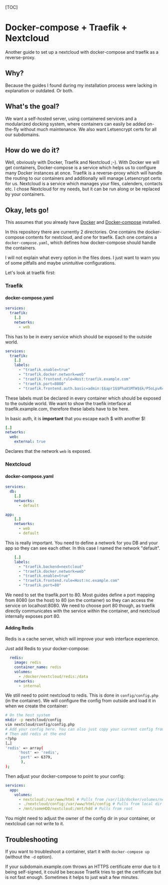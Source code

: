 [TOC]

# Docker-compose + Traefik + Nextcloud

Another guide to set up a nextcloud with docker-compose and traefik as a reverse-proxy. 

## Why?

Because the guides I found during my installation process were lacking in explanation or outdated. Or both.

## What's the goal?

We want a self-hosted server, using containered services and a modularized docking system, where containers can easily be added on-the-fly without much maintenance. We also want Letsencrypt certs for all our subdomains.

## How do we do it?

Well, obviously with Docker, Traefik and Nextcloud ;-). With Docker we will get containers, Docker-compose is a service which helps us to configure many Docker instances at once. Traefik is a reverse-proxy which will handle the routing to our containers and additionally will manage Letsencrypt certs for us. Nextcloud is a service which manages your files, calenders, contacts etc. I chose Nextcloud for my needs, but it can be run along or be replaced by your containers.

## Okay, lets go!

This assumes that you already have [Docker](https://docs.docker.com/install/linux/docker-ce/ubuntu/#install-using-the-repository) and [Docker-compose](https://docs.docker.com/compose/install/) installed.

In this repository there are currently 2 directories. One contains the docker-compose contents for nextcloud, and one for traefik. Each one contains a `docker-compose.yaml`, which defines how docker-compose should handle the containers. 

I will not explain what every option in the files does. I just want to warn you of some pitfalls and maybe unintuitive configurations.

Let's look at traefik first:

### Traefik

#### docker-compose.yaml

```yaml
services:
  traefik:
    […]
    networks:
      - web
```

This has to be in every service which should be exposed to the outside world.



```yaml
services:
  traefik:
    […]
    labels:
      - "traefik.enable=true"
      - "traefik.docker.network=web"
      - "traefik.frontend.rule=Host:traefik.example.com"
      - "traefik.port=8080"
      - "traefik.frontend.auth.basic=admin:$$apr1$$PhaXSMTW$$k/P5oLpvRcTIG4bnbn/g9/"
```

These labels must be declared in every container which should be exposed to the outside world. We want to show the traefik interface at traefik.example.com, therefore these labels have to be here.

In basic auth, it is **important** that you escape each $ with another $!



```yaml
[…]
networks:
  web:
    external: true
```

Declares that the network `web` is exposed.

### Nextcloud

#### docker-compose.yaml

```yaml
services:
  db:
    […]
    networks:
      - default

app:
    […]
    networks:
      - web
      - default
```

This is really important. You need to define a network for you DB and your app so they can see each other. In this case I named the network "default".



```yaml
    […]
    labels:
      - "traefik.backend=nextcloud"
      - "traefik.docker.network=web"
      - "traefik.enable=true"
      - "traefik.frontend.rule=Host:nc.example.com"
      - "traefik.port=80"
```

We need to set the traefik.port to 80. Most guides define a port mapping from 8080 (on the host) to 80 (on the container) so they can access the service on localhost:8080. We need to choose port 80 though, as traefik directly communicates with the service within the container, and nextcloud internally exposes port 80.

#### Adding Redis

Redis is a cache server, which will improve your web interface experience.

Just add Redis to your docker-compose:

```yaml
  redis:
    image: redis
    container_name: redis
    volumes:
      - /docker/nextcloud/redis:/data
    networks:
      - internal
```

We still need to point nextcloud to redis. This is done in `config/config.php` (in the container). We will configure the config from outside and load it in when we create the container:

```bash
# On the host system
mkdir -p nextcloud/config
vim nextcloud/config/config.php
# Add your config here. You can also just copy your current config from the container.
# Then add redis at the end
<?php
[…]
'redis' => array(
      'host' => 'redis',
      'port' => 6379,
       ),
);
```

Then adjust your docker-compose to point to your config:

```yaml
services:
  app:
    volumes:
      - nextcloud:/var/www/html # Pulls from /var/lib/docker/volumes/nextcloud_nextcloud/_data/
      - ./nextcloud/config:/var/www/html/config # Pulls from local dir
      - /mnt/someHDD/nextcloud:/mnt/hdd # Pulls from root
```

You might need to adjust the owner of the config dir in your container, or nextcloud can not write to it.

## Troubleshooting

If you want to troubleshoot a container, start it with `docker-compose up` (without the `-d` option).

If your subdomain.example.com throws an HTTPS certificate error due to it being self-signed, it could be because Traefik tries to get the certificate but is not fast enough. Sometimes it helps to just wait a few minutes.
